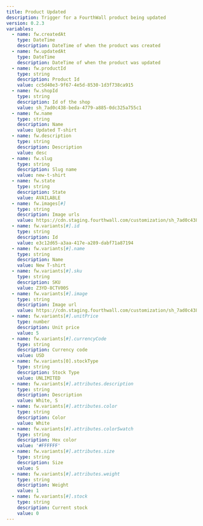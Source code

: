 ```yaml
---
title: Product Updated
description: Trigger for a FourthWall product being updated
version: 0.2.3
variables:
  - name: fw.createdAt
    type: DateTime
    description: DateTime of when the product was created
  - name: fw.updatedAt
    type: DateTime
    description: DateTime of when the product was updated
  - name: fw.productId
    type: string
    description: Product Id
    value: cc5d40e3-9f67-4e5d-8530-1d3f738ca915
  - name: fw.shopId
    type: string
    description: Id of the shop
    value: sh_7ad0c438-beda-4779-a885-0dc325a755c1
  - name: fw.name
    type: string
    description: Name
    value: Updated T-shirt
  - name: fw.description
    type: string
    description: Description
    value: desc
  - name: fw.slug
    type: string
    description: Slug name
    value: new-t-shirt
  - name: fw.state
    type: string
    description: State
    value: AVAILABLE
  - name: fw.images[#]
    type: string
    description: Image urls
    value: https://cdn.staging.fourthwall.com/customization/sh_7ad0c438-beda-4779-a885-0dc325a755c1/5a125858-0e0c-4099-996f-db61cbd62f8e.jpeg
  - name: fw.variants[#].id
    type: string
    description: Id
    value: e3c12d65-a3aa-417e-a289-dabf71a87194
  - name: fw.variants[#].name
    type: string
    description: Name
    value: New T-shirt
  - name: fw.variants[#].sku
    type: string
    description: SKU
    value: Z3YD-8CTV00S
  - name: fw.variants[#].image
    type: string
    description: Image url
    value: https://cdn.staging.fourthwall.com/customization/sh_7ad0c438-beda-4779-a885-0dc325a755c1/5a125858-0e0c-4099-996f-db61cbd62f8e.jpeg
  - name: fw.variants[#].unitPrice
    type: number
    description: Unit price
    value: 5
  - name: fw.variants[#].currencyCode
    type: string
    description: Currency code
    value: USD
  - name: fw.variants[0].stockType
    type: string
    description: Stock Type
    value: UNLIMITED
  - name: fw.variants[#].attributes.description
    type: string
    description: Description
    value: White, S
  - name: fw.variants[#].attributes.color
    type: string
    description: Color
    value: White
  - name: fw.variants[#].attributes.colorSwatch
    type: string
    description: Hex color
    value: '#FFFFFF'
  - name: fw.variants[#].attributes.size
    type: string
    description: Size
    value: S
  - name: fw.variants[#].attributes.weight
    type: string
    description: Weight
    value: 1
  - name: fw.variants[#].stock
    type: string
    description: Current stock
    value: 0
---
```


